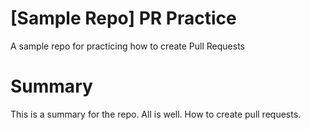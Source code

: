 # [Sample Repo] PR Practice
A sample repo for practicing how to create Pull Requests

# Summary
This is a summary for the repo. All is well. How to create pull requests.
